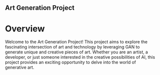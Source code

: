 ## Art Generation Project
# Overview

Welcome to the Art Generation Project! This project aims to explore the fascinating intersection of art and technology by leveraging GAN to generate unique and creative pieces of art. 
Whether you are an artist, a developer, or just someone interested in the creative possibilities of AI, this project provides an exciting opportunity to delve into the world of generative art.
